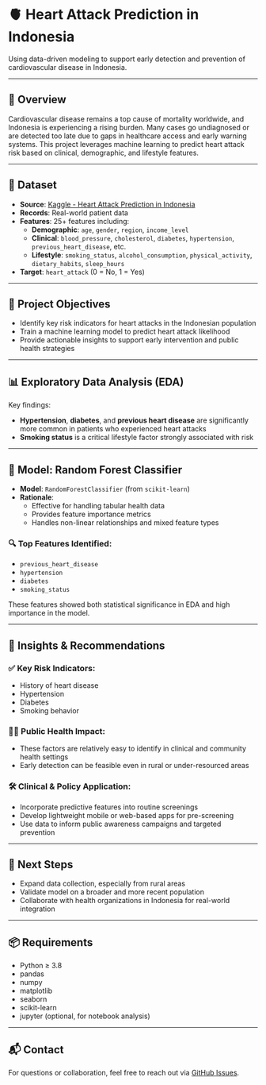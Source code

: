 # 🫀 Heart Attack Prediction in Indonesia

Using data-driven modeling to support early detection and prevention of cardiovascular disease in Indonesia.

---

## 📌 Overview

Cardiovascular disease remains a top cause of mortality worldwide, and Indonesia is experiencing a rising burden. Many cases go undiagnosed or are detected too late due to gaps in healthcare access and early warning systems. This project leverages machine learning to predict heart attack risk based on clinical, demographic, and lifestyle features.

---

## 📂 Dataset

- **Source**: [Kaggle - Heart Attack Prediction in Indonesia](https://www.kaggle.com/datasets/ankushpanday2/heart-attack-prediction-in-indonesia)
- **Records**: Real-world patient data
- **Features**: 25+ features including:
  - **Demographic**: `age`, `gender`, `region`, `income_level`
  - **Clinical**: `blood_pressure`, `cholesterol`, `diabetes`, `hypertension`, `previous_heart_disease`, etc.
  - **Lifestyle**: `smoking_status`, `alcohol_consumption`, `physical_activity`, `dietary_habits`, `sleep_hours`
- **Target**: `heart_attack` (0 = No, 1 = Yes)

---

## 🧪 Project Objectives

- Identify key risk indicators for heart attacks in the Indonesian population
- Train a machine learning model to predict heart attack likelihood
- Provide actionable insights to support early intervention and public health strategies

---

## 📊 Exploratory Data Analysis (EDA)

Key findings:

- **Hypertension**, **diabetes**, and **previous heart disease** are significantly more common in patients who experienced heart attacks
- **Smoking status** is a critical lifestyle factor strongly associated with risk

---

## 🤖 Model: Random Forest Classifier

- **Model**: `RandomForestClassifier` (from `scikit-learn`)
- **Rationale**:
  - Effective for handling tabular health data
  - Provides feature importance metrics
  - Handles non-linear relationships and mixed feature types

### 🔍 Top Features Identified:

- `previous_heart_disease`
- `hypertension`
- `diabetes`
- `smoking_status`

These features showed both statistical significance in EDA and high importance in the model.

---

## 📝 Insights & Recommendations

### ✅ Key Risk Indicators:
- History of heart disease
- Hypertension
- Diabetes
- Smoking behavior

### 🧑‍⚕️ Public Health Impact:
- These factors are relatively easy to identify in clinical and community health settings
- Early detection can be feasible even in rural or under-resourced areas

### 🛠️ Clinical & Policy Application:
- Incorporate predictive features into routine screenings
- Develop lightweight mobile or web-based apps for pre-screening
- Use data to inform public awareness campaigns and targeted prevention

---

## 🚀 Next Steps

- Expand data collection, especially from rural areas
- Validate model on a broader and more recent population
- Collaborate with health organizations in Indonesia for real-world integration

---

## 📦 Requirements

- Python ≥ 3.8  
- pandas  
- numpy  
- matplotlib  
- seaborn  
- scikit-learn  
- jupyter (optional, for notebook analysis)

---

## 📬 Contact

For questions or collaboration, feel free to reach out via [GitHub Issues](https://github.com/keithhauzh/HEART-ATTACK-PREDICTION-MODEL/issues).
